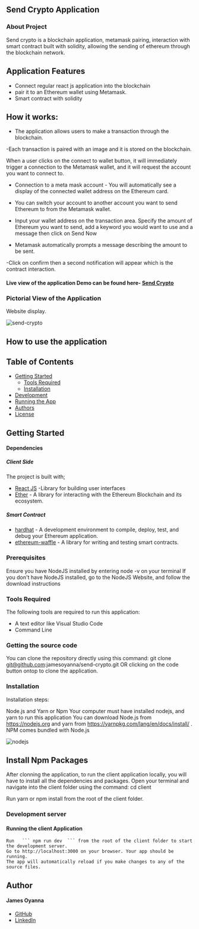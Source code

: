 ## Send Crypto Application

### About Project
Send crypto is a blockchain application, metamask pairing, interaction with smart contract built with solidity, allowing the sending of ethereum through the blockchain network.

## Application Features
- Connect regular react js application into the blockchain
- pair it to an Ethereum wallet using Metamask.
- Smart contract with solidity

## How it works:
- The application allows users to make a transaction through the blockchain.

-Each transaction is paired with an image and it is stored on the blockchain.

When a user clicks on the connect to wallet button, it will immediately trigger a connection to the Metamask wallet, and it will request the account you want to connect to.

- Connection to a meta mask account - You will automatically see a display of the connected wallet address on the Ethereum card.

- You can switch your account to another account you want to send Ethereum to from the Metamask wallet.

- Input your wallet address on the transaction area. Specify the amount of Ethereum you want to send, add a keyword you would want to use and a message then click on Send Now

- Metamask automatically prompts a message describing the amount to be sent.

-Click on confirm then a second notification will appear which is the contract interaction.


#### Live view of the application Demo can be found here- [Send Crypto](https://send-crypto.netlify.app)


### Pictorial View of the Application

Website display.

![send-crypto](https://user-images.githubusercontent.com/26815113/155898801-3344d5a1-65f5-4efd-b3c8-e6c107063f42.PNG)



## How to use the application

## Table of Contents
- [Getting Started](#getting-started)
	- [Tools Required](#tools-required)
	- [Installation](#installation)
- [Development](#development)
- [Running the App](#running-the-app)
- [Authors](#authors)
- [License](#license)

## Getting Started

#### Dependencies
##### Client Side

The project is built with;
* [React JS](https://beta.reactjs.org/) -Library for building user interfaces
* [Ether](https://docs.ethers.io/v5) - A library for interacting with the Ethereum Blockchain and its ecosystem.



##### Smart Contract
* [hardhat](https://hardhat.org) - A development environment to compile, deploy, test, and debug your Ethereum application.
* [ethereum-waffle]() - A library for writing and testing smart contracts.

### Prerequisites
Ensure you have NodeJS installed by entering node -v on your terminal If you don't have NodeJS installed, go to the NodeJS Website, and follow the download instructions


### Tools Required
The following tools are required to run this application:

* A text editor like Visual Studio Code
* Command Line

### Getting the source code
You can clone the repository directly using this command:
git clone git@github.com:jamesoyanna/send-crypto.git
OR clicking on the code button ontop to clone the application.

### Installation
Installation steps:

Node.js and Yarn or Npm
Your computer must have installed nodejs, and yarn to run this application You can download Node.js from https://nodejs.org and yarn from https://yarnpkg.com/lang/en/docs/install/ . NPM comes bundled with Node.js

![nodejs](https://user-images.githubusercontent.com/26815113/132867561-bf2ec1a2-cd63-461f-95dd-e95c1c6676c7.PNG)

## Install Npm Packages
After clonning the application, to run the client application locally, you will have to install all the dependencies and packages. 
Open your terminal and navigate into the client folder using the command:
cd client


 Run yarn or npm install from the root of the client folder.

### Development server

#### Running the client Application

  ``` 
Run   ``` npm run dev  ``` from the root of the client folder to start the development server. 
Go to http://localhost:3000 on your browser. Your app should be running.
The app will automatically reload if you make changes to any of the source files.
  ```

## Author

#### James Oyanna
* [GitHub](https://github.com/jamesoyanna)
* [LinkedIn](https://www.linkedin.com/in/jamesoyanna)


